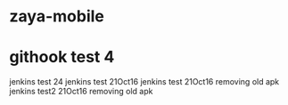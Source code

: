 # zaya-mobile
# githook test 4
jenkins test 24
jenkins test 21Oct16
jenkins test 21Oct16 removing old apk
jenkins test2 21Oct16 removing old apk
